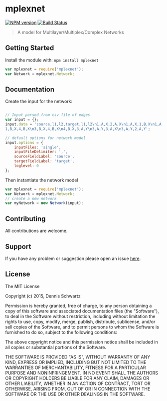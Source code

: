 # mplexnet

[![NPM version](http://img.shields.io/npm/v/mplexnet.svg)](https://www.npmjs.org/package/mplexnet) 
[![Build Status](https://secure.travis-ci.org/DennisSchwartz/mplexnet.png?branch=master)](http://travis-ci.org/DennisSchwartz/mplexnet) 

> A model for Multilayer/Multiplex/Complex Networks

## Getting Started

Install the module with: `npm install mplexnet`

```javascript
var mplexnet = require('mplexnet');
var Network = mplexnet.Network;
```

## Documentation

Create the input for the network:

```javascript

// Input parsed from csv file of edges
var input = {};
input.data = 'source,l1,l2,target,l1,l2\n1,A,X,2,A,X\n1,A,X,1,B,X\n1,A,X,4,B,X\n1,B,X,1,B,Y\n1,B,X,3,B,X\n\
1,B,X,4,B,X\n3,B,X,4,B,X\n4,B,X,3,A,Y\n3,A,Y,3,A,X\n3,A,Y,2,A,Y';

// default options for network model
input.options = {
    inputFiles: 'single',
    inputFileDelimiter: ',',
    sourceFieldLabel: 'source',
    targetFieldLabel: 'target',
    loglevel: 0
};

```

Then instantiate the network model

```javascript
var mplexnet = require('mplexnet');
var Network = mplexnet.Network;
// create a new network
var myNetwork = new Network(input);
```

## Contributing

All contributions are welcome.

## Support

If you have any problem or suggestion please open an issue [here](https://github.com/DennisSchwartz/mplexnet/issues).

## License 

The MIT License

Copyright (c) 2015, Dennis Schwartz

Permission is hereby granted, free of charge, to any person
obtaining a copy of this software and associated documentation
files (the "Software"), to deal in the Software without
restriction, including without limitation the rights to use,
copy, modify, merge, publish, distribute, sublicense, and/or sell
copies of the Software, and to permit persons to whom the
Software is furnished to do so, subject to the following
conditions:

The above copyright notice and this permission notice shall be
included in all copies or substantial portions of the Software.

THE SOFTWARE IS PROVIDED "AS IS", WITHOUT WARRANTY OF ANY KIND,
EXPRESS OR IMPLIED, INCLUDING BUT NOT LIMITED TO THE WARRANTIES
OF MERCHANTABILITY, FITNESS FOR A PARTICULAR PURPOSE AND
NONINFRINGEMENT. IN NO EVENT SHALL THE AUTHORS OR COPYRIGHT
HOLDERS BE LIABLE FOR ANY CLAIM, DAMAGES OR OTHER LIABILITY,
WHETHER IN AN ACTION OF CONTRACT, TORT OR OTHERWISE, ARISING
FROM, OUT OF OR IN CONNECTION WITH THE SOFTWARE OR THE USE OR
OTHER DEALINGS IN THE SOFTWARE.
